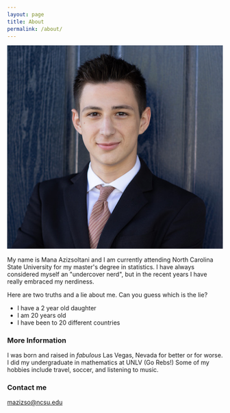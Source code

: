 ```yaml
---
layout: page
title: About
permalink: /about/
---
```


![](https://raw.githubusercontent.com/manaaziz/manaaziz.github.io/master/images/Headshotpngs.png)  

My name is Mana Azizsoltani and I am currently attending North Carolina State University for my master's degree in statistics. I have always considered myself an "undercover nerd", but in the recent years I have really embraced my nerdiness.  

Here are two truths and a lie about me. Can you guess which is the lie?  
* I have a 2 year old daughter  
* I am 20 years old  
* I have been to 20 different countries  

### More Information

I was born and raised in *fabulous* Las Vegas, Nevada for better or for worse. I did my undergraduate in mathematics at UNLV (Go Rebs!) Some of my hobbies include travel, soccer, and listening to music.  

### Contact me

[mazizso@ncsu.edu](mailto:mazizso@ncsu.edu)
